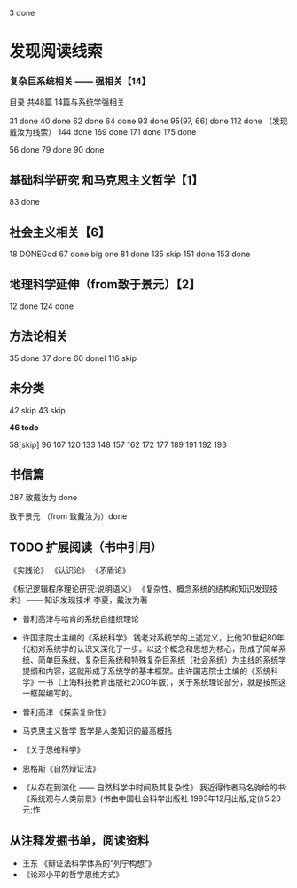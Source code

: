 3 done

# 发现阅读线索

### 复杂巨系统相关 —— 强相关【14】
目录 共48篇 14篇与系统学强相关

31 done
40 done
62 done
64 done
93 done
95(97, 66) done
112 done （发现戴汝为线索）
144 done
169 done
171 done
175 done

56 done
79 done
90 done

## 基础科学研究 和马克思主义哲学【1】
83 done

## 社会主义相关【6】

18 DONEGod
67 done big one
81 done
135 skip
151 done
153 done

## 地理科学延伸（from致于景元）【2】

12 done
124 done

## 方法论相关
35 done
37 done
60 doneI
116 skip

## 未分类
42 skip
43 skip

**46 todo**

58[skip]
96 
107 
120 
133 
148
157
162
172
177
189
191
192
193


## 书信篇

287 致戴汝为 done

致于景元 （from 致戴汝为）done


## TODO 扩展阅读（书中引用）
《实践论》
《认识论》
《矛盾论》

《标记逻辑程序理论研究:说明语义》
《复杂性、概念系统的结构和知识发现技术》 —— 知识发现技术 李夏，戴汝为著

- 普利高津与哈肯的系统自组织理论
- 许国志院士主编的《系统科学》
    钱老对系统学的上述定义，比他20世纪80年代初对系统学的认识又深化了一步。以这个概念和思想为核心，形成了简单系统、简单巨系统、复杂巨系统和特殊复杂巨系统（社会系统）为主线的系统学提纲和内容，这就形成了系统学的基本框架。由许国志院士主编的《系统科学》一书（上海科技教育出版社2000年版），关于系统理论部分，就是按照这一框架编写的。
- 普利高津 《探索复杂性》
- 马克思主义哲学 哲学是人类知识的最高概括

- 《关于思维科学》
- 恩格斯《自然辩证法》
- 《从存在到演化 —— 自然科学中时间及其复杂性》
我近得作者马名驹给的书:《系统观与人类前景》(书由中国社会科学出版社 1993年12月出版,定价5.20元;作
## 从注释发掘书单，阅读资料

- 王东 《辩证法科学体系的“列宁构想”》
- 《论邓小平的哲学思维方式》